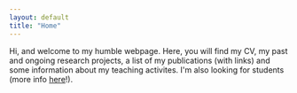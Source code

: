 ```yaml
---
layout: default
title: "Home"
---
```


Hi, and welcome to my humble webpage. Here, you will find my CV, my past and ongoing research projects, a list of my publications (with links) and some information about my teaching activites.
I'm also looking for students (more info [here](call4students.md)!).

